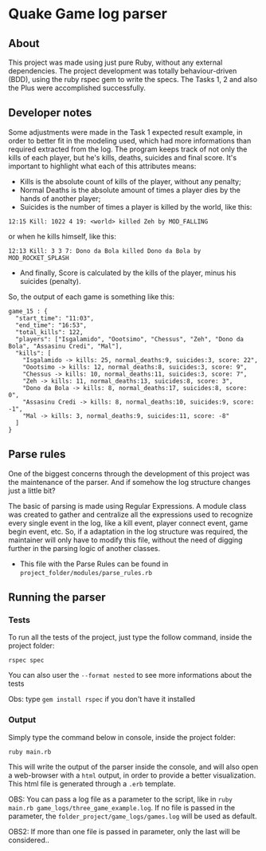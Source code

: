 Quake Game log parser
===========

## About

This project was made using just pure Ruby, without any external dependencies. The project development was totally   behaviour-driven (BDD), using the ruby rspec gem to write the specs. The Tasks 1, 2 and also the Plus were accomplished successfully.


## Developer notes

Some adjustments were made in the Task 1 expected result example, in order to better fit in the modeling used, which had more informations than required extracted from the log. The program keeps track of not only the kills of each player, but he's kills, deaths, suicides and final score. It's important to highlight what each of this attributes means:

* Kills is the absolute count of kills of the player, without any penalty;
* Normal Deaths is the absolute amount of times a player dies by the hands of another player;
* Suicides is the number of times a player is killed by the world, like this:
```  
12:15 Kill: 1022 4 19: <world> killed Zeh by MOD_FALLING
```

   or when he kills himself, like this:
```  
12:13 Kill: 3 3 7: Dono da Bola killed Dono da Bola by MOD_ROCKET_SPLASH
```
* And finally, Score is calculated by the kills of the player, minus his suicides (penalty).


So, the output of each game is something like this:
``` 
game_15 : {
  "start_time": "11:03",
  "end_time": "16:53",
  "total_kills": 122,
  "players": ["Isgalamido", "Oootsimo", "Chessus", "Zeh", "Dono da Bola", "Assasinu Credi", "Mal"],
  "kills": [
    "Isgalamido -> kills: 25, normal_deaths:9, suicides:3, score: 22",
    "Oootsimo -> kills: 12, normal_deaths:8, suicides:3, score: 9",
    "Chessus -> kills: 10, normal_deaths:11, suicides:3, score: 7",
    "Zeh -> kills: 11, normal_deaths:13, suicides:8, score: 3",
    "Dono da Bola -> kills: 8, normal_deaths:17, suicides:8, score: 0",
    "Assasinu Credi -> kills: 8, normal_deaths:10, suicides:9, score: -1",
    "Mal -> kills: 3, normal_deaths:9, suicides:11, score: -8"
  ]
}
``` 

## Parse rules

One of the biggest concerns through the development of this project was the maintenance of the parser. And if somehow the log structure changes just a little bit?

The basic of parsing is made using Regular Expressions. A module class was created to gather and centralize all the expressions used to recognize every single event in the log, like a kill event, player connect event, game begin event, etc. So, if a adaptation in the log structure was required, the maintainer will only have to modify this file, without the need of digging further in the parsing logic of another classes.


* This file with the Parse Rules can be found in `project_folder/modules/parse_rules.rb`

## Running the parser

### Tests
To run all the tests of the project, just type the follow command, inside the project folder:
```  
rspec spec
```
You can also user the `--format nested` to see more informations about the tests

Obs: type `gem install rspec` if you don't have it installed


### Output
Simply type the command below in console, inside the project folder:
```  
ruby main.rb
```

This will write the output of the parser inside the console, and will also open a web-browser with a `html` output, in order to provide a better visualization. This html file is generated through a `.erb` template.


OBS: You can pass a log file as a parameter to the script, like in `ruby main.rb game_logs/three_game_example.log`. If no file is passed in the parameter, the `folder_project/game_logs/games.log` will be used as default.

OBS2: If more than one file is passed in parameter, only the last will be considered..



